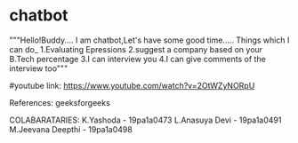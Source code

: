 # chatbot
"""Hello!Buddy....
I am chatbot,Let's have some good time.....
Things which I can do_
1.Evaluating Epressions
2.suggest a company based on your B.Tech percentage
3.I can interview you
4.I can give comments of the interview too"""


#youtube link:
https://www.youtube.com/watch?v=2OtWZyNORpU

References:
  geeksforgeeks
  
  COLABARATARIES:
K.Yashoda         - 19pa1a0473
L.Anasuya  Devi   - 19pa1a0491
M.Jeevana Deepthi - 19pa1a0498
